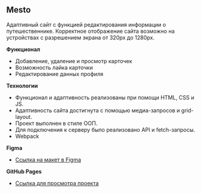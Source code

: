 ## Mesto

Адаптивный сайт с функцией редактирования информации о путешественнике.
Корректное отображение сайта возможно на устройствах с разрешением экрана от 320px до 1280px.

**Функционал**

* Добавление, удаление и просмотр карточек
* Возможность лайка карточки
* Редактирование данных профиля

**Технологии**

* Функционал и адаптивность реализованы при помощи HTML, CSS и JS.
* Адаптивность сайта достигнута с помощью медиа-запросов и grid-layout.
* Проект выполнен в стиле ООП.
* Для подключения к серверу было реализовано API и fetch-запросы.
* Webpack

**Figma**

* [Ссылка на макет в Figma](https://www.figma.com/file/2cn9N9jSkmxD84oJik7xL7/JavaScript.-Sprint-4?node-id=0%3A1)


**GitHub Pages**

* [Ссылка для просмотра проекта](https://jenflower.github.io/mesto/)
